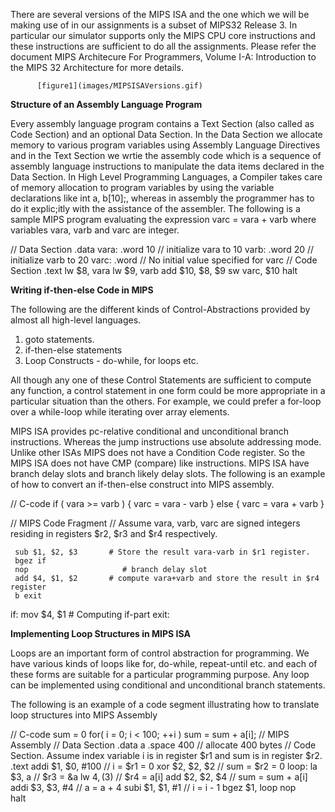 There are several versions of the MIPS ISA and the one which we will be making use of in our assignments is a subset of MIPS32 Release 3. In particular our simulator supports only the MIPS CPU core instructions and these instructions are sufficient to do all the assignments. Please refer the document MIPS Architecure For Programmers, Volume I-A: Introduction to the MIPS 32 Architecture for more details.


      	  [figure1](images/MIPSISAVersions.gif)


**Structure of an Assembly Language Program**

Every assembly language program contains a Text Section (also called as Code Section) and an optional Data Section. In the Data Section we allocate memory to various program variables using Assembly Language Directives and in the Text Section we wrtie the assembly code which is a sequence of assembly language instructions to manipulate the data items declared in the Data Section. In High Level Programming Languages, a Compiler takes care of memory allocation to program variables by using the variable declarations like int a, b[10];, whereas in assembly the programmer has to do it explic;itly with the assistance of the assembler. The following is a sample MIPS program evaluating the expression varc = vara + varb where variables vara, varb and varc are integer.


// Data Section
.data
vara: .word 10      // initialize vara to 10
varb: .word 20     // initialize varb to 20
varc: .word        // No initial value specified for varc
// Code Section
.text
lw $8, vara
lw $9, varb
add $10, $8, $9
sw varc, $10 
halt 
    	
 
**Writing if-then-else Code in MIPS**

The following are the different kinds of Control-Abstractions provided by almost all high-level languages.

1. goto statements.
2. if-then-else statements
3. Loop Constructs - do-while, for loops etc.

All though any one of these Control Statements are sufficient to compute any function, a control statement in one form could be more appropriate in a particular situation than the others. For example, we could prefer a for-loop over a while-loop while iterating over array elements.

MIPS ISA provides pc-relative conditional and unconditional branch instructions. Whereas the jump instructions use absolute addressing mode. Unlike other ISAs MIPS does not have a Condition Code register. So the MIPS ISA does not have CMP (compare) like instructions. MIPS ISA have branch delay slots and branch likely delay slots. The following is an example of how to convert an if-then-else construct into MIPS assembly.

// C-code
if ( vara >= varb ) {
	varc = vara - varb 
} 
else {
 varc = vara + varb
}

// MIPS Code Fragment
// Assume vara, varb, varc are signed integers residing in registers $r2, $r3 and $r4 respectively.

     sub $1, $2, $3       # Store the result vara-varb in $r1 register. 
     bgez if
     nop                     # branch delay slot
     add $4, $1, $2       # compute vara+varb and store the result in $r4 register
     b exit
if:  mov $4, $1            # Computing if-part
exit:    	
 
**Implementing Loop Structures in MIPS ISA**

Loops are an important form of control abstraction for programming. We have various kinds of loops like for, do-while, repeat-until etc. and each of these forms are suitable for a particular programming purpose. Any loop can be implemented using conditional and unconditional branch statements.

The following is an example of a code segment illustrating how to translate loop structures into MIPS Assembly

// C-code
sum = 0
for( i = 0; i < 100; ++i ) 
   sum = sum + a[i];
// MIPS Assembly
// Data Section
.data
a .space 400      // allocate 400 bytes
// Code Section. Assume index variable i is in register $r1 and sum is in register $r2.
.text
       addi $1, $0, #100       // i = $r1 = 0
       xor $2, $2, $2         // sum = $r2 = 0
loop:  la $3, a                 // $r3 = &a 
       lw $4, ($3)             // $r4 = a[i]
       add $2, $2, $4         // sum = sum + a[i]
       addi $3, $3, #4         // a = a + 4
       subi $1, $1, #1         // i = i - 1
       bgez $1, loop
       nop  
       halt 
    	    